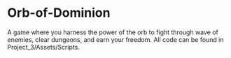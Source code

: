 # Orb-of-Dominion
A game where you harness the power of the orb to fight through wave of enemies, clear dungeons, and earn your freedom. All code can be found in Project_3/Assets/Scripts.
